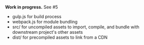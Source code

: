 **Work in progress.** See #5

* gulp.js for build process
* webpack.js for module bundling
* src/ for uncompiled assets to import, compile, and bundle with downstream project's other assets
* dist/ for precompiled assets to link from a CDN
